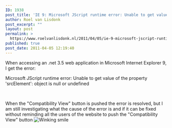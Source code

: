 ```yaml
---
ID: 1938
post_title: 'IE 9: Microsoft JScript runtime error: Unable to get value of the property &#8216;srcElement&#8217;: object is null or undefined'
author: Roel van Lisdonk
post_excerpt: ""
layout: post
permalink: >
  https://www.roelvanlisdonk.nl/2011/04/05/ie-9-microsoft-jscript-runtime-error-unable-to-get-value-of-the-property-srcelement-object-is-null-or-undefined/
published: true
post_date: 2011-04-05 12:19:40
---
```

<p>When accessing an .net 3.5 web application in Microsoft Internet Explorer 9, I get the error:</p>  <p>Microsoft JScript runtime error: Unable to get value of the property 'srcElement': object is null or undefined</p>  <p>&#160;</p>  <p>When the &quot;Compatibility View&quot; button is pushed the error is resolved, but I am still investigating what the cause of the error is and if it can be fixed without reminding all the users of the website to push the &quot;Compatibility View&quot; button <img style="border-bottom-style: none; border-left-style: none; border-top-style: none; border-right-style: none" class="wlEmoticon wlEmoticon-winkingsmile" alt="Winking smile" src="http://www.roelvanlisdonk.nl/wp-content/uploads/2011/04/wlEmoticon-winkingsmile.png" /></p>